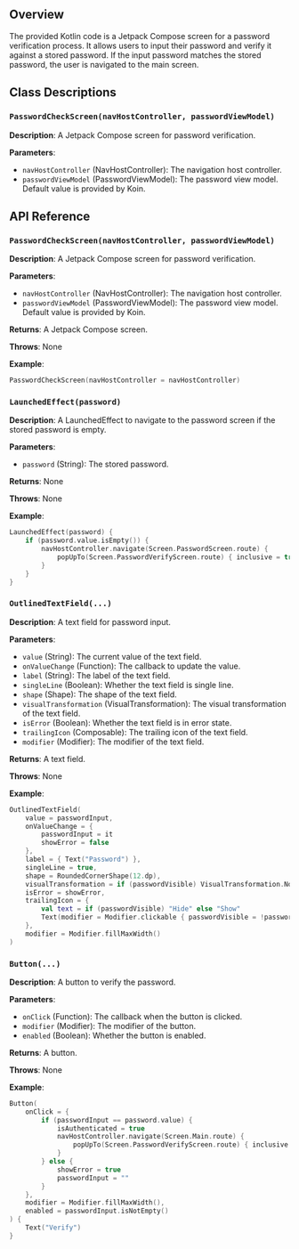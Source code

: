 ## Overview
The provided Kotlin code is a Jetpack Compose screen for a password verification process. It allows users to input their password and verify it against a stored password. If the input password matches the stored password, the user is navigated to the main screen.

## Class Descriptions

### `PasswordCheckScreen(navHostController, passwordViewModel)`

**Description**: A Jetpack Compose screen for password verification.

**Parameters**:
- `navHostController` (NavHostController): The navigation host controller.
- `passwordViewModel` (PasswordViewModel): The password view model. Default value is provided by Koin.

## API Reference

### `PasswordCheckScreen(navHostController, passwordViewModel)`

**Description**: A Jetpack Compose screen for password verification.

**Parameters**:
- `navHostController` (NavHostController): The navigation host controller.
- `passwordViewModel` (PasswordViewModel): The password view model. Default value is provided by Koin.

**Returns**: A Jetpack Compose screen.

**Throws**: None

**Example**:
```kotlin
PasswordCheckScreen(navHostController = navHostController)
```

### `LaunchedEffect(password)`

**Description**: A LaunchedEffect to navigate to the password screen if the stored password is empty.

**Parameters**:
- `password` (String): The stored password.

**Returns**: None

**Throws**: None

**Example**:
```kotlin
LaunchedEffect(password) {
    if (password.value.isEmpty()) {
        navHostController.navigate(Screen.PasswordScreen.route) {
            popUpTo(Screen.PasswordVerifyScreen.route) { inclusive = true }
        }
    }
}
```

### `OutlinedTextField(...)`

**Description**: A text field for password input.

**Parameters**:
- `value` (String): The current value of the text field.
- `onValueChange` (Function): The callback to update the value.
- `label` (String): The label of the text field.
- `singleLine` (Boolean): Whether the text field is single line.
- `shape` (Shape): The shape of the text field.
- `visualTransformation` (VisualTransformation): The visual transformation of the text field.
- `isError` (Boolean): Whether the text field is in error state.
- `trailingIcon` (Composable): The trailing icon of the text field.
- `modifier` (Modifier): The modifier of the text field.

**Returns**: A text field.

**Throws**: None

**Example**:
```kotlin
OutlinedTextField(
    value = passwordInput,
    onValueChange = {
        passwordInput = it
        showError = false
    },
    label = { Text("Password") },
    singleLine = true,
    shape = RoundedCornerShape(12.dp),
    visualTransformation = if (passwordVisible) VisualTransformation.None else PasswordVisualTransformation(),
    isError = showError,
    trailingIcon = {
        val text = if (passwordVisible) "Hide" else "Show"
        Text(modifier = Modifier.clickable { passwordVisible = !passwordVisible }, text = text)
    },
    modifier = Modifier.fillMaxWidth()
)
```

### `Button(...)`

**Description**: A button to verify the password.

**Parameters**:
- `onClick` (Function): The callback when the button is clicked.
- `modifier` (Modifier): The modifier of the button.
- `enabled` (Boolean): Whether the button is enabled.

**Returns**: A button.

**Throws**: None

**Example**:
```kotlin
Button(
    onClick = {
        if (passwordInput == password.value) {
            isAuthenticated = true
            navHostController.navigate(Screen.Main.route) {
                popUpTo(Screen.PasswordVerifyScreen.route) { inclusive = true }
            }
        } else {
            showError = true
            passwordInput = ""
        }
    },
    modifier = Modifier.fillMaxWidth(),
    enabled = passwordInput.isNotEmpty()
) {
    Text("Verify")
}
```